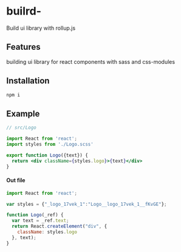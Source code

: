 # builrd-
Build ui library with rollup.js

## Features
building ui library for react components with sass and css-modules

## Installation 
```sh 
npm i 
```

## Example

```jsx
// src/Logo

import React from 'react';
import styles from './Logo.scss'

export function Logo({text}) {
  return <div className={styles.logo}>{text}</div>
}
```

#### Out file

```javascript
import React from 'react';

var styles = {"_logo_17vek_1":"Logo__logo_17vek_1__fKvGE"};

function Logo(_ref) {
  var text = _ref.text;
  return React.createElement("div", {
    className: styles.logo
  }, text);
}
```
